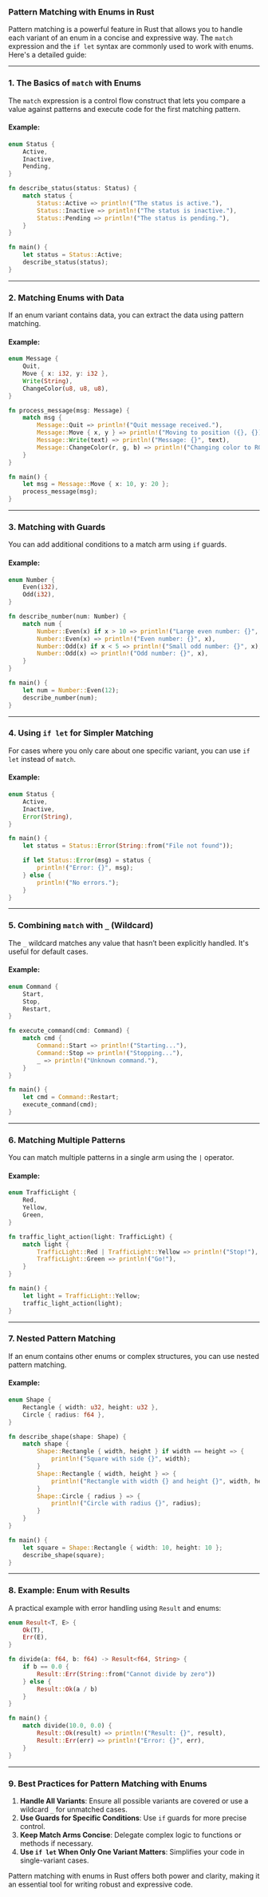 ### **Pattern Matching with Enums in Rust**

Pattern matching is a powerful feature in Rust that allows you to handle each variant of an enum in a concise and expressive way. The `match` expression and the `if let` syntax are commonly used to work with enums. Here's a detailed guide:

---

### **1. The Basics of `match` with Enums**

The `match` expression is a control flow construct that lets you compare a value against patterns and execute code for the first matching pattern.

#### Example:
```rust
enum Status {
    Active,
    Inactive,
    Pending,
}

fn describe_status(status: Status) {
    match status {
        Status::Active => println!("The status is active."),
        Status::Inactive => println!("The status is inactive."),
        Status::Pending => println!("The status is pending."),
    }
}

fn main() {
    let status = Status::Active;
    describe_status(status);
}
```

---

### **2. Matching Enums with Data**

If an enum variant contains data, you can extract the data using pattern matching.

#### Example:
```rust
enum Message {
    Quit,
    Move { x: i32, y: i32 },
    Write(String),
    ChangeColor(u8, u8, u8),
}

fn process_message(msg: Message) {
    match msg {
        Message::Quit => println!("Quit message received."),
        Message::Move { x, y } => println!("Moving to position ({}, {}).", x, y),
        Message::Write(text) => println!("Message: {}", text),
        Message::ChangeColor(r, g, b) => println!("Changing color to RGB({}, {}, {}).", r, g, b),
    }
}

fn main() {
    let msg = Message::Move { x: 10, y: 20 };
    process_message(msg);
}
```

---

### **3. Matching with Guards**

You can add additional conditions to a match arm using `if` guards.

#### Example:
```rust
enum Number {
    Even(i32),
    Odd(i32),
}

fn describe_number(num: Number) {
    match num {
        Number::Even(x) if x > 10 => println!("Large even number: {}", x),
        Number::Even(x) => println!("Even number: {}", x),
        Number::Odd(x) if x < 5 => println!("Small odd number: {}", x),
        Number::Odd(x) => println!("Odd number: {}", x),
    }
}

fn main() {
    let num = Number::Even(12);
    describe_number(num);
}
```

---

### **4. Using `if let` for Simpler Matching**

For cases where you only care about one specific variant, you can use `if let` instead of `match`.

#### Example:
```rust
enum Status {
    Active,
    Inactive,
    Error(String),
}

fn main() {
    let status = Status::Error(String::from("File not found"));

    if let Status::Error(msg) = status {
        println!("Error: {}", msg);
    } else {
        println!("No errors.");
    }
}
```

---

### **5. Combining `match` with `_` (Wildcard)**

The `_` wildcard matches any value that hasn’t been explicitly handled. It's useful for default cases.

#### Example:
```rust
enum Command {
    Start,
    Stop,
    Restart,
}

fn execute_command(cmd: Command) {
    match cmd {
        Command::Start => println!("Starting..."),
        Command::Stop => println!("Stopping..."),
        _ => println!("Unknown command."),
    }
}

fn main() {
    let cmd = Command::Restart;
    execute_command(cmd);
}
```

---

### **6. Matching Multiple Patterns**

You can match multiple patterns in a single arm using the `|` operator.

#### Example:
```rust
enum TrafficLight {
    Red,
    Yellow,
    Green,
}

fn traffic_light_action(light: TrafficLight) {
    match light {
        TrafficLight::Red | TrafficLight::Yellow => println!("Stop!"),
        TrafficLight::Green => println!("Go!"),
    }
}

fn main() {
    let light = TrafficLight::Yellow;
    traffic_light_action(light);
}
```

---

### **7. Nested Pattern Matching**

If an enum contains other enums or complex structures, you can use nested pattern matching.

#### Example:
```rust
enum Shape {
    Rectangle { width: u32, height: u32 },
    Circle { radius: f64 },
}

fn describe_shape(shape: Shape) {
    match shape {
        Shape::Rectangle { width, height } if width == height => {
            println!("Square with side {}", width);
        }
        Shape::Rectangle { width, height } => {
            println!("Rectangle with width {} and height {}", width, height);
        }
        Shape::Circle { radius } => {
            println!("Circle with radius {}", radius);
        }
    }
}

fn main() {
    let square = Shape::Rectangle { width: 10, height: 10 };
    describe_shape(square);
}
```

---

### **8. Example: Enum with Results**

A practical example with error handling using `Result` and enums:

```rust
enum Result<T, E> {
    Ok(T),
    Err(E),
}

fn divide(a: f64, b: f64) -> Result<f64, String> {
    if b == 0.0 {
        Result::Err(String::from("Cannot divide by zero"))
    } else {
        Result::Ok(a / b)
    }
}

fn main() {
    match divide(10.0, 0.0) {
        Result::Ok(result) => println!("Result: {}", result),
        Result::Err(err) => println!("Error: {}", err),
    }
}
```

---

### **9. Best Practices for Pattern Matching with Enums**
1. **Handle All Variants**: Ensure all possible variants are covered or use a wildcard `_` for unmatched cases.
2. **Use Guards for Specific Conditions**: Use `if` guards for more precise control.
3. **Keep Match Arms Concise**: Delegate complex logic to functions or methods if necessary.
4. **Use `if let` When Only One Variant Matters**: Simplifies your code in single-variant cases.

Pattern matching with enums in Rust offers both power and clarity, making it an essential tool for writing robust and expressive code.

